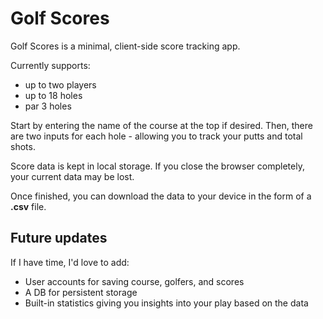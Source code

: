 # Golf Scores

Golf Scores is a minimal, client-side score tracking app.

Currently supports:
- up to two players
- up to 18 holes
- par 3 holes

Start by entering the name of the course at the top if desired. Then, there are two inputs for each hole - allowing you to track your putts and total shots.

Score data is kept in local storage. If you close the browser completely, your current data may be lost.

Once finished, you can download the data to your device in the form of a **.csv** file.

## Future updates

If I have time, I'd love to add:

- User accounts for saving course, golfers, and scores
- A DB for persistent storage
- Built-in statistics giving you insights into your play based on the data